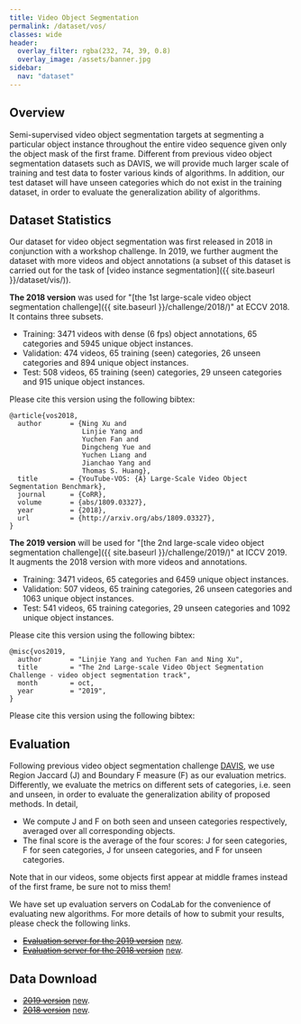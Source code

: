 ```yaml
---
title: Video Object Segmentation
permalink: /dataset/vos/
classes: wide
header:
  overlay_filter: rgba(232, 74, 39, 0.8)
  overlay_image: /assets/banner.jpg
sidebar:
  nav: "dataset"
---
```


## Overview
Semi-supervised video object segmentation targets at segmenting a particular object instance throughout the entire video sequence given only the object mask of the first frame. Different from previous video object segmentation datasets such as DAVIS, we will provide much larger scale of training and test data to foster various kinds of algorithms. In addition, our test dataset will have unseen categories which do not exist in the training dataset, in order to evaluate the generalization ability of algorithms.


## Dataset Statistics
Our dataset for video object segmentation was first released in 2018 in conjunction with a workshop challenge. In 2019, we further augment the dataset with more videos and object annotations (a subset of this dataset is carried out for the task of [video instance segmentation]({{ site.baseurl }}/dataset/vis/)).

**The 2018 version** was used for "[the 1st large-scale video object segmentation challenge]({{ site.baseurl }}/challenge/2018/)" at ECCV 2018. It contains three subsets. 
* Training: 3471 videos with dense (6 fps) object annotations, 65 categories and 5945 unique object instances.
* Validation: 474 videos,  65 training (seen) categories, 26 unseen categories and 894 unique object instances.
* Test: 508 videos, 65 training (seen) categories, 29 unseen categories and 915 unique object instances.

Please cite this version using the following bibtex:
```
@article{vos2018,
  author       = {Ning Xu and
                  Linjie Yang and
                  Yuchen Fan and
                  Dingcheng Yue and
                  Yuchen Liang and
                  Jianchao Yang and
                  Thomas S. Huang},
  title        = {YouTube-VOS: {A} Large-Scale Video Object Segmentation Benchmark},
  journal      = {CoRR},
  volume       = {abs/1809.03327},
  year         = {2018},
  url          = {http://arxiv.org/abs/1809.03327},
}
```
**The 2019 version** will be used for "[the 2nd large-scale video object segmentation challenge]({{ site.baseurl }}/challenge/2019/)" at ICCV 2019. It augments the 2018 version with more videos and annotations.
* Training: 3471 videos, 65 categories and 6459 unique object instances.
* Validation: 507 videos, 65 training categories, 26 unseen categories and 1063 unique object instances. 
* Test: 541 videos, 65 training categories, 29 unseen categories and 1092 unique object instances.

Please cite this version using the following bibtex:

```
@misc{vos2019,
  author       = "Linjie Yang and Yuchen Fan and Ning Xu",
  title        = "The 2nd Large-scale Video Object Segmentation Challenge - video object segmentation track",
  month        = oct,
  year         = "2019",
}
```
Please cite this version using the following bibtex:

## Evaluation
Following previous video object segmentation challenge [DAVIS](http://davischallenge.org/), we use Region Jaccard (J) and Boundary F measure (F) as our evaluation metrics. Differently, we evaluate the metrics on different sets of categories, i.e. seen and unseen, in order to evaluate the generalization ability of proposed methods. In detail,
* We compute J and F on both seen and unseen categories respectively, averaged over all corresponding objects.
* The final score is the average of the four scores: J for seen categories, F for seen categories, J for unseen categories, and F for unseen categories.

Note that in our videos, some objects first appear at middle frames instead of the first frame, be sure not to miss them! 

We have set up evaluation servers on CodaLab for the convenience of evaluating new algorithms. For more details of how to submit your results, please check the following links.
* ~~[Evaluation server for the 2019 version](https://competitions.codalab.org/competitions/20127)~~ [new](https://codalab.lisn.upsaclay.fr/competitions/6066).
* ~~[Evaluation server for the 2018 version](https://competitions.codalab.org/competitions/19544)~~ [new](https://codalab.lisn.upsaclay.fr/competitions/7685).


## Data Download
* ~~[2019 version](https://competitions.codalab.org/competitions/20127#participate-get_data)~~ [new](https://codalab.lisn.upsaclay.fr/competitions/6066#participate-get_data).
* ~~[2018 version](https://competitions.codalab.org/competitions/19544#participate-get-data)~~ [new](https://codalab.lisn.upsaclay.fr/competitions/7685#participate-get_data).
